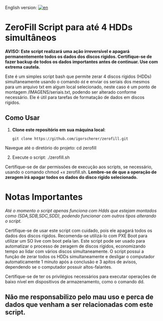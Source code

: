 English version: [![en](https://img.shields.io/badge/lang-en-red.svg)](https://github.com/igorscherer/zerofill/blob/main/README.en-us.md)


# ZeroFill Script para até 4 HDDs simultâneos

**AVISO: Este script realizará uma ação irreversível e apagará permanentemente todos os dados dos discos rígidos. Certifique-se de fazer backup de todos os dados importantes antes de continuar. Use com extrema cautela.**

Este é um simples script bash que permite zerar 4 discos rígidos (HDDs) simultaneamente usando o comando `dd` e enviar os seriais dos mesmos para um arquivo txt em algum local selecionado, neste caso é um ponto de montagem /IMAGENS/seriais.txt, podendo ser alterado conforme necessário. Ele é útil para tarefas de formatação de dados em discos rígidos.

## Como Usar

1. **Clone este repositório em sua máquina local**:

   ```shell
   git clone https://github.com/igorscherer/zerofill.git
   
Navegue até o diretório do projeto:
cd zerofill

2. Execute o script:
./zerofill.sh

Certifique-se de dar permissões de execução aos scripts, se necessário, usando o comando chmod +x zerofill.sh.
**Lembre-se de que a operação de zeragem irá apagar todos os dados do disco rígido selecionado.**

# Notas Importantes
*Até o momento o script apenas funciona com Hdds que estejam montados como (SDA,SDB,SDC,SDD), podendo funcionar com outros tipos alterando o script.*

Certifique-se de usar este script com cuidado, pois ele apagará todos os dados dos discos rígidos.
Recomenda-se utilizá-lo com PXE Boot para utilizar um SO live com boot pela lan.
Este script pode ser usado para automatizar o processo de zeragem de discos rígidos, economizando tempo ao lidar com vários discos simultaneamente.
O script possui a função de zerar todos os HDDs simultaneamente e desligar o computador automaticamente 1 minuto após a conclusão e 3 apitos de avisos, dependendo se o computador possuir altos-falantes.

Certifique-se de ter os privilégios necessários para executar operações de baixo nível em dispositivos de armazenamento, como o comando dd.

## Não me responsabilizo pelo mau uso e perca de dados que venham a ser relacionadas com este script.
